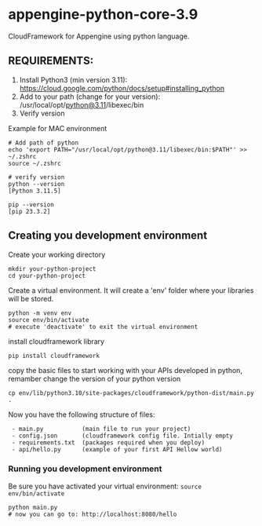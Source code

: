 # appengine-python-core-3.9

CloudFramework for Appengine using python language.

## REQUIREMENTS:

1. Install Python3 (min version 3.11): https://cloud.google.com/python/docs/setup#installing_python
2. Add to your path (change for your version): /usr/local/opt/python@3.11/libexec/bin
3. Verify version

Example for MAC environment
```
# Add path of python
echo 'export PATH="/usr/local/opt/python@3.11/libexec/bin:$PATH"' >> ~/.zshrc
source ~/.zshrc

# verify version
python --version
[Python 3.11.5]

pip --version
[pip 23.3.2]
```

## Creating you development environment

Create your working directory
```
mkdir your-python-project
cd your-python-project
```

Create a virtual environment. It will create a 'env' folder where your libraries will be stored.
```
python -m venv env
source env/bin/activate
# execute 'deactivate' to exit the virtual environment
```

install cloudframework library
```
pip install cloudframework
```

copy the basic files to start working with your APIs developed in python, remamber change the version of your python version
```
cp env/lib/python3.10/site-packages/cloudframework/python-dist/main.py .
```

Now you have the following structure of files:
```
 - main.py           (main file to run your project)
 - config.json       (cloudframework config file. Intially empty
 - requirements.txt  (packages required when you deploy)
 - api/hello.py      (example of your first API Hellow world)
```

### Running you development environment
Be sure you have activated your virtual environment: `source env/bin/activate`
```
python main.py
# now you can go to: http://localhost:8080/hello
```
